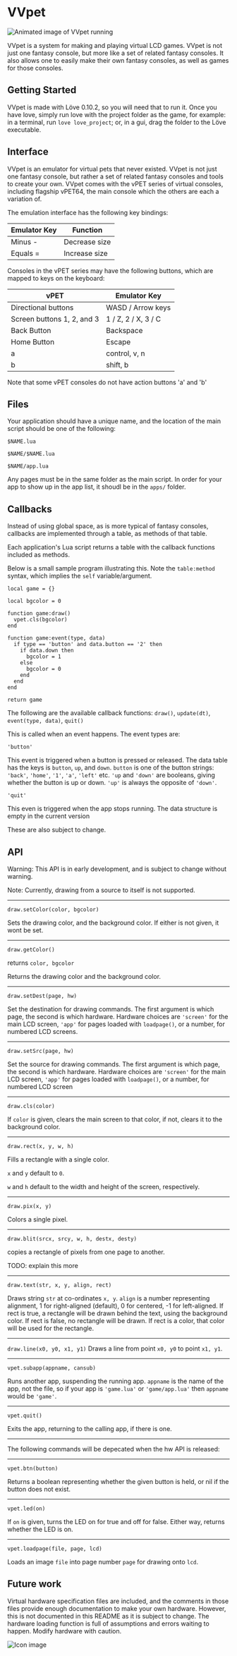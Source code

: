 # VVpet

![Animated image of VVpet running](https://i.imgur.com/vhCwHG2.gif)

VVpet is a system for making and playing virtual LCD games. VVpet is not just one fantasy console, but more like a set of related fantasy consoles. It also allows one to easily make their own fantasy consoles, as well as games for those consoles.

## Getting Started
VVpet is made with Löve 0.10.2, so you will need that to run it. Once you have love, simply run love with the project folder as the game, for example: in a terminal, run `love love_project`; or, in a gui, drag the folder to the Löve executable.

## Interface
VVpet is an emulator for virtual pets that never existed. VVpet is not just one fantasy console, but rather a set of related fantasy consoles and tools to create your own. VVpet comes with the vPET series of virtual consoles, including flagship vPET64, the main console which the others are each a variation of.

The emulation interface has the following key bindings:

| Emulator Key | Function |
|-|-
| Minus - | Decrease size
| Equals = | Increase size

Consoles in the vPET series may have the following buttons, which are mapped to keys on the keyboard:

| vPET | Emulator Key |
|-|-
| Directional buttons | WASD / Arrow keys
| Screen buttons 1, 2, and 3 | 1 / Z, 2 / X, 3 / C
| Back Button | Backspace
| Home Button | Escape
| a | control, v, n
| b | shift, b

Note that some vPET consoles do not have action buttons 'a' and 'b'

## Files
Your application should have a unique name, and the location of the main script should be one of the following:

`$NAME.lua`

`$NAME/$NAME.lua`

`$NAME/app.lua`

Any pages must be in the same folder as the main script. In order for your app to show up in the app list, it shoudl be in the `apps/` folder.

## Callbacks

Instead of using global space, as is more typical of fantasy consoles, callbacks are implemented through a table, as methods of that table.

Each application's Lua script returns a table with the callback functions included as methods.

Below is a small sample program illustrating this. Note the `table:method` syntax, which implies the `self` variable/argument.

    local game = {}

    local bgcolor = 0

    function game:draw()
      vpet.cls(bgcolor)
    end

    function game:event(type, data)
      if type == 'button' and data.button == '2' then
        if data.down then
          bgcolor = 1
        else
          bgcolor = 0
        end
      end
    end

    return game

The following are the available callback functions: `draw()`, `update(dt)`, `event(type, data)`, `quit()`

This is called when an event happens. The event types are:

`'button'`

This event is triggered when a button is pressed or released. The data table has the keys is `button`, `up`, and `down`. `button` is one of the button strings: `'back'`, `'home'`, `'1'`, `'a'`, `'left'` etc. `'up` and `'down'` are booleans, giving whether the button is up or down. `'up'` is always the opposite of `'down'`.

`'quit'`

This even is triggered when the app stops running. The data structure is empty in the current version

These are also subject to change.

## API

Warning: This API is in early development, and is subject to change without warning.

Note: Currently, drawing from a source to itself is not supported.

---
`draw.setColor(color, bgcolor)`

Sets the drawing color, and the background color. If either is not given, it wont be set.

---
`draw.getColor()`

returns `color, bgcolor`

Returns the drawing color and the background color.

---
`draw.setDest(page, hw)`

Set the destination for drawing commands. The first argument is which page, the second is which hardware. Hardware choices are `'screen'` for the main LCD screen, `'app'` for pages loaded with `loadpage()`, or a number, for numbered LCD screens.

---
`draw.setSrc(page, hw)`

Set the source for drawing commands. The first argument is which page, the second is which hardware. Hardware choices are `'screen'` for the main LCD screen, `'app'` for pages loaded with `loadpage()`, or a number, for numbered LCD screen

---
`draw.cls(color)`

If `color` is given, clears the main screen to that color, if not, clears it to the background color.

---
`draw.rect(x, y, w, h)`

Fills a rectangle with a single color.

`x` and `y`  default to `0`.

`w` and `h`  default to the width and height of the screen, respectively.

---
`draw.pix(x, y)`

Colors a single pixel.

---
`draw.blit(srcx, srcy, w, h, destx, desty)`

copies a rectangle of pixels from one page to another.

TODO: explain this more

---
`draw.text(str, x, y, align, rect)`

Draws string `str` at co-ordinates `x, y`. `align` is a number representing alignment, 1 for right-aligned (default), 0 for centered, -1 for left-aligned. If rect is true, a rectangle will be drawn behind the text, using the background color. If rect is false, no rectangle will be drawn. If rect is a color, that color will be used for the rectangle.

---
`draw.line(x0, y0, x1, y1)`
Draws a line from point `x0, y0` to point `x1, y1`.

---
`vpet.subapp(appname, cansub)`

Runs another app, suspending the running app. `appname` is the name of the app, not the file, so if your app is `'game.lua'` or `'game/app.lua'` then `appname` would be `'game'`.

---
`vpet.quit()`

Exits the app, returning to the calling app, if there is one.

---
The following commands will be depecated when the hw API is released:

---
`vpet.btn(button)`

Returns a boolean representing whether the given button is held, or nil if the button does not exist.

---
`vpet.led(on)`

If `on` is given, turns the LED on for true and off for false. Either way, returns whether the LED is on.

---
`vpet.loadpage(file, page, lcd)`

Loads an image `file` into page number `page` for drawing onto `lcd`.



## Future work

Virtual hardware specification files are included, and the comments in those files provide enough documentation to make your own hardware. However, this is not documented in this README as it is subject to change. The hardware loading function is full of assumptions and errors waiting to happen. Modify hardware with caution.

![Icon image](/love_project/icon.png)
